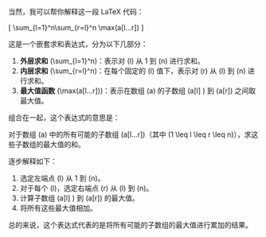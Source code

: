 当然，我可以帮你解释这一段 LaTeX 代码：

\[
\sum_{l=1}^n\sum_{r=l}^n \max(a[l...r])
\]

这是一个嵌套求和表达式，分为以下几部分：

1. **外层求和** \(\sum_{l=1}^n\)：表示对 \(l\) 从 1 到 \(n\) 进行求和。
2. **内层求和** \(\sum_{r=l}^n\)：在每个固定的 \(l\) 值下，表示对 \(r\) 从 \(l\) 到 \(n\) 进行求和。
3. **最大值函数** \(\max(a[l...r])\)：表示在数组 \(a\) 的子数组 \(a[l] \) 到 \(a[r]\) 之间取最大值。

组合在一起，这个表达式的意思是：

对于数组 \(a\) 中的所有可能的子数组 \(a[l...r]\)（其中 \(1 \leq l \leq r \leq n\)），求这些子数组的最大值的和。

逐步解释如下：

1. 选定左端点 \(l\) 从 1 到 \(n\)。
2. 对于每个 \(l\)，选定右端点 \(r\) 从 \(l\) 到 \(n\)。
3. 计算子数组 \(a[l] \) 到 \(a[r]\) 的最大值。
4. 将所有这些最大值相加。

总的来说，这个表达式代表的是将所有可能的子数组的最大值进行累加的结果。